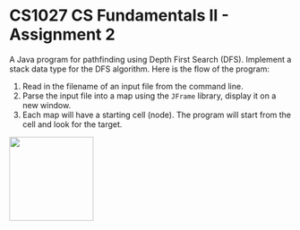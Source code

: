# CS1027 CS Fundamentals II - Assignment 2

A Java program for pathfinding using Depth First Search (DFS). Implement a stack data type for the DFS algorithm. Here is the flow of the program:

1. Read in the filename of an input file from the command line.
2. Parse the input file into a map using the ``JFrame`` library, display it on a new window.
3. Each map will have a starting cell (node). The program will start from the cell and look for the target.

<img src="./xmap2.gif" height="150px" />
